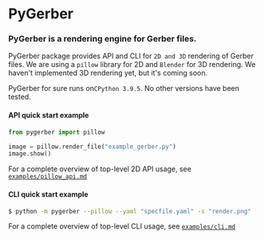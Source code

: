 # PyGerber

### PyGerber is a rendering engine for Gerber files.

PyGerber package provides API and CLI for `2D and 3D` rendering of Gerber files. We are using a `pillow` library for 2D and `Blender` for 3D rendering. We haven't implemented 3D rendering yet, but it's coming soon.


PyGerber for sure runs on`CPython 3.9.5`. No other versions have been tested.

#### API quick start example
```python
from pygerber import pillow

image = pillow.render_file("example_gerber.py")
image.show()
```

For a complete overview of top-level 2D API usage, see [`examples/pillow_api.md`](https://github.com/Argmaster/pygerber/blob/main/examples/pillow_api.md)

#### CLI quick start example
```bash
$ python -m pygerber --pillow --yaml "specfile.yaml" -s "render.png"
```

For a complete overview of top-level CLI usage, see [`examples/cli.md`](https://github.com/Argmaster/pygerber/blob/main/examples/cli.md)



